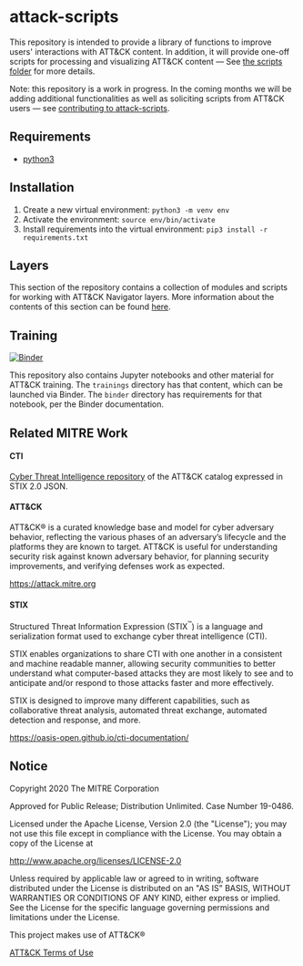 # attack-scripts

This repository is intended to provide a library of functions to improve users' interactions with ATT&CK content. In addition, it will provide one-off scripts
for processing and visualizing ATT&CK content — See [the scripts folder](scripts) for more details. 

Note: this repository is a work in progress. In the coming months we will be adding additional functionalities as well as soliciting scripts from ATT&CK users — see [contributing to attack-scripts](CONTRIBUTING.md).

## Requirements
- [python3](https://www.python.org/)

## Installation
1. Create a new virtual environment: `python3 -m venv env`
2. Activate the environment: `source env/bin/activate`
3. Install requirements into the virtual environment: `pip3 install -r requirements.txt`

## Layers
This section of the repository contains a collection of modules and scripts for working with ATT&CK Navigator layers. More information about the contents of this section can be found [here](https://github.com/mitre-attack/attack-scripts/blob/master/layers/README.md).

## Training

[![Binder](https://mybinder.org/badge_logo.svg)](https://mybinder.org/v2/gh/mitre-attack/attack-scripts/master)

This repository also contains Jupyter notebooks and other material for ATT&CK training. The `trainings` directory has that content, which can be launched via Binder. The `binder` directory has requirements for that notebook, per the Binder documentation.

## Related MITRE Work
#### CTI
[Cyber Threat Intelligence repository](https://github.com/mitre/cti) of the ATT&CK catalog expressed in STIX 2.0 JSON.

#### ATT&CK
ATT&CK® is a curated knowledge base and model for cyber adversary behavior, reflecting the various phases of an adversary’s lifecycle and the platforms they are known to target. ATT&CK is useful for understanding security risk against known adversary behavior, for planning security improvements, and verifying defenses work as expected.

https://attack.mitre.org

#### STIX
Structured Threat Information Expression (STIX<sup>™</sup>) is a language and serialization format used to exchange cyber threat intelligence (CTI).

STIX enables organizations to share CTI with one another in a consistent and machine readable manner, allowing security communities to better understand what computer-based attacks they are most likely to see and to anticipate and/or respond to those attacks faster and more effectively.

STIX is designed to improve many different capabilities, such as collaborative threat analysis, automated threat exchange, automated detection and response, and more.

https://oasis-open.github.io/cti-documentation/

## Notice

Copyright 2020 The MITRE Corporation

Approved for Public Release; Distribution Unlimited. Case Number 19-0486.

Licensed under the Apache License, Version 2.0 (the "License");
you may not use this file except in compliance with the License.
You may obtain a copy of the License at

   http://www.apache.org/licenses/LICENSE-2.0

Unless required by applicable law or agreed to in writing, software
distributed under the License is distributed on an "AS IS" BASIS,
WITHOUT WARRANTIES OR CONDITIONS OF ANY KIND, either express or implied.
See the License for the specific language governing permissions and
limitations under the License.

This project makes use of ATT&CK®

[ATT&CK Terms of Use](https://attack.mitre.org/resources/terms-of-use/)

